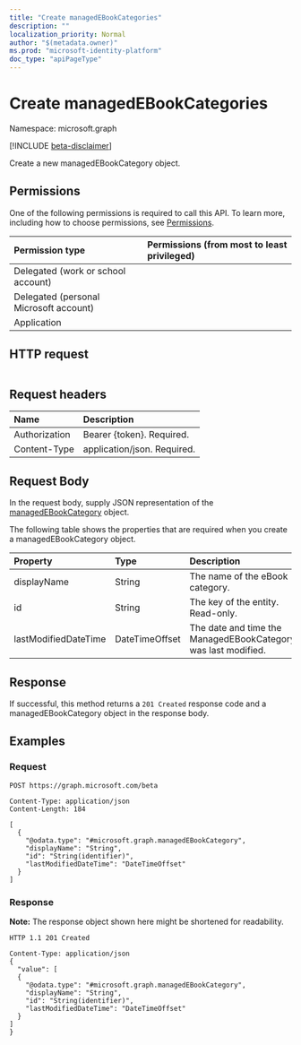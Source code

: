```yaml
---
title: "Create managedEBookCategories"
description: ""
localization_priority: Normal
author: "$(metadata.owner)"
ms.prod: "microsoft-identity-platform"
doc_type: "apiPageType"
---
```


# Create managedEBookCategories

Namespace: microsoft.graph

[!INCLUDE [beta-disclaimer](../../includes/beta-disclaimer.md)]

Create a new managedEBookCategory object.

## Permissions

One of the following permissions is required to call this API. To learn more, including how to choose permissions, see [Permissions](/graph/permissions-reference).

| Permission type                        | Permissions (from most to least privileged) |
| :------------------------------------- | :------------------------------------------ |
| Delegated (work or school account)     |                                             |
| Delegated (personal Microsoft account) |                                             |
| Application                            |                                             |

## HTTP request

<!-- {
  "blockType": "ignored"
}
-->

```http

```

## Request headers

| Name          | Description                 |
| :------------ | :-------------------------- |
| Authorization | Bearer {token}. Required.   |
| Content-Type  | application/json. Required. |

## Request Body

In the request body, supply JSON representation of the [managedEBookCategory](../resources/intune-managedebookcategory.md) object.

<!-- Actions and Functions -->

<!-- CRUD Methods -->

The following table shows the properties that are required when you create a managedEBookCategory object.

| Property             | Type           | Description                                                   |
| :------------------- | :------------- | :------------------------------------------------------------ |
| displayName          | String         | The name of the eBook category.                               |
| id                   | String         | The key of the entity. Read-only.                             |
| lastModifiedDateTime | DateTimeOffset | The date and time the ManagedEBookCategory was last modified. |

## Response

If successful, this method returns a `201 Created` response code and a managedEBookCategory object in the response body.

## Examples

### Request

<!-- {
  "blockType": "request",
  "name": "create_managedebookcategories"
}
-->

```http
POST https://graph.microsoft.com/beta

Content-Type: application/json
Content-Length: 184

[
  {
    "@odata.type": "#microsoft.graph.managedEBookCategory",
    "displayName": "String",
    "id": "String(identifier)",
    "lastModifiedDateTime": "DateTimeOffset"
  }
]

```

### Response

**Note:** The response object shown here might be shortened for readability.

<!-- {
  "blockType": "response",
  "truncated": true,
  "@odata.type": "$(this.ReturnTypeFullName)"
}
-->

```http
HTTP 1.1 201 Created

Content-Type: application/json
{
  "value": [
  {
    "@odata.type": "#microsoft.graph.managedEBookCategory",
    "displayName": "String",
    "id": "String(identifier)",
    "lastModifiedDateTime": "DateTimeOffset"
  }
]
}

```
